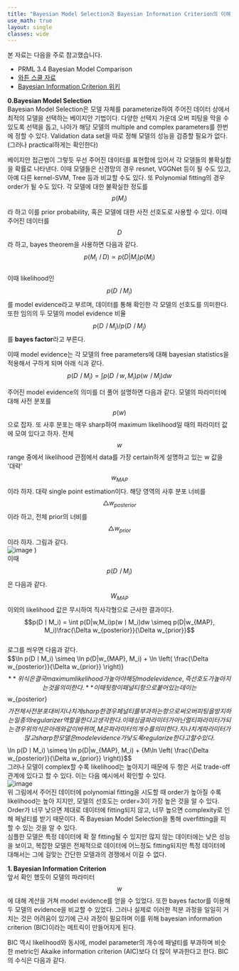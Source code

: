 ```yaml
---
title: "Bayesian Model Selection과 Bayesian Information Criterion의 이해"
use_math: true
layout: single
classes: wide
---
```


본 자료는 다음을 주로 참고했습니다.
- PRML 3.4 Bayesian Model Comparison
- [와튼 스쿨 자료](http://www-stat.wharton.upenn.edu/~stine/research/select.Bayes.pdf)
- [Bayesian Information Criterion 위키](http://www-stat.wharton.upenn.edu/~stine/research/select.Bayes.pdf)

**0.Bayesian Model Selection**  
Bayesian Model Selection은 모델 자체를 parameterize하여 주어진 데이터 상에서 최적의 모델을 선택하는 베이지안 기법이다. 
다양한 선택지 가운데 오버 피팅을 막을 수 있도록 선택을 돕고, 나아가 해당 모델의 multiple and complex parameters를 한번에 정할 수 있다. 
Validation data set을 따로 정해 모델의 성능을 검증할 필요가 없다. (그러나 practical하게는 확인한다)  

베이지안 접근법이 그렇듯 우선 주어진 데이터를 표현함에 있어서 각 모델들의 불확실함을 확률로 나타낸다. 
이때 모델들은 신경망의 경우 resnet, VGGNet 등이 될 수도 있고, 아예 다른 kernel-SVM, Tree 등과 비교할 수도 있다. 
또 Polynomial fitting의 경우 order가 될 수도 있다. 각 모델에 대한 불확실한 정도를 $$p(M_i)$$라 하고 이를 prior probability, 
혹은 모델에 대한 사전 선호도로 사용할 수 있다. 이때 주어진 데이터를 $$D$$라 하고, bayes theorem을 사용하면 다음과 같다.  
$$p(M_iㅣD) \propto p(D|M_i)p(M_i)$$  
이때 likelihood인 $$p(DㅣM_i)$$를 model evidence라고 부르며, 데이터를 통해 확인한 각 모델의 선호도를 의미한다. 
또한 임의의 두 모델의 model evidence 비율 $$p(DㅣM_i)/p(DㅣM_j)$$를 **bayes factor**라고 부른다. 
  
이때 model evidence는 각 모델의 free parameters에 대해 bayesian statistics을 적용해서 구하게 되며 아래 식과 같다.  
$$p(DㅣM_i) = \int{p(Dㅣw, M_i)p(wㅣM_i)}dw$$  
  
  
주어진 model evidence의 의미를 더 풀어 설명하면 다음과 같다. 모델의 파라미터에 대해 사전 분포를 $$p(w)$$으로 잡자. 
또 사후 분포는 매우 sharp하여 maximum likelihood일 때의 파라미터 값에 모여 있다고 하자.
전체 $$w$$ range 중에서 likelihood 관점에서 data를 가장 certain하게 설명하고 있는 w 값을 
'대략' $$w_{MAP}$$이라 하자. 대략 single point estimation이다. 해당 영역의 사후 분포 너비를 $${\triangle}w_{posterior}$$이라 하고, 
전체 prior의 너비를 $${\triangle}w_{prior}$$이라 하자. 그림과 같다.  
![image](https://user-images.githubusercontent.com/46081019/52960481-39612400-33dc-11e9-9378-b8e6bdf00d43.png)  )  
이때 $$p(DㅣM_i)$$은 다음과 같다. $$W_{MAP}$$이외의 likelihood 값은 무시하여 직사각형으로 근사한 결과이다.   
$$p(DㅣM_i) = \int p(D|w,M_i)p(wㅣM_i)dw \simeq p(D|w_{MAP}, M_i)\frac{\Delta w_{posterior}}{\Delta w_{prior}}$$   
로그를 씌우면 다음과 같다.  
$$\ln p(DㅣM_i) \simeq \ln p(D|w_{MAP}, M_i) + \ln \left( \frac{\Delta w_{posterior}}{\Delta w_{prior}} \right)}$$   
**위 식은 결국 maximum likelihood가 높아야 해당 model evidence, 즉 선호도가 높아지는 것을 의미한다.** 
이때 뒷 항이 패널티 항으로 붙어있는데 이는 $$w_{posterior}$$가 전체 사전 분포 대비 지나치게 sharp한 경우 페널티를 부과하는 항으로써 
오버피팅을 방지하는 일종의 regularizer 역할을 한다고 생각한다. 이때 싱글 파라미터가 아닌 멀티 파라미터가 되는 경우 위의 식은 아래와 같이 바뀌며, 
M은 파라미터의 개수를 의미한다. 지나치게 파라미터가 많고 sharp한 모델은 model evidence가 낮도록 regularize한다고 할 수 있다.  
$$\ln p(DㅣM_i) \simeq \ln p(D|w_{MAP}, M_i) + {M\ln \left( \frac{\Delta w_{posterior}}{\Delta w_{prior}} \right)}$$  
그러나 모델이 complex할 수록 likelihood는 높아지기 때문에 두 항은 서로 trade-off 관계에 있다고 할 수 있다. 이는 다음 예시에서 확인할 수 있다.  
![image](https://user-images.githubusercontent.com/46081019/52962911-cfe41400-33e1-11e9-9a01-86cd47edc184.png)  
위 그림에서 주어진 데이터에 polynomial fitting을 시도할 때 order가 높아질 수록 likelihood는 높아 지지만, 
모델의 선호도는 order=3이 가장 높은 것을 알 수 있다. Order가 너무 낮으면 제대로 데이터에 fitting되지 않고, 
너무 높으면 complexity로 인해 페널티를 받기 때문이다. 즉 Bayesian Model Selection을 통해 overfitting을 피할 수 있는 것을 알 수 있다.  
심플한 모델은 특정 데이터에 확 잘 fitting될 수 있지만 많지 않는 데이터에는 낮은 성능을 보이고, 복잡한 모델은 전체적으로 데이터에 어느정도 fitting되지만 
특정 데이터에 대해서는 그에 걸맞는 간단한 모델과의 경쟁에서 이길 수 없다.  
  
**1. Bayesian Information Criterion**  
앞서 확인 했듯이 모델의 파라미터 $$w$$에 대해 계산을 거쳐 model evidence를 얻을 수 있었다. 
또한 bayes factor를 이용해 두 모델의 evidence을 비교할 수 있었다.
그러나 실제로 이러한 적분 과정을 일일히 거치는 것은 어려움이 있기에 근사 과정이 필요하며 
이를 위해 bayesian information criterion (BIC)이라는 메트릭이 만들어지게 된다.  

BIC 역시 likelihood와 동시에, model parameter의 개수에 패널티를 부과하며 
비슷한 metric인 Akaike information criterion (AIC)보다 더 많이 부과한다고 한다. BIC의 수식은 다음과 같다.  


